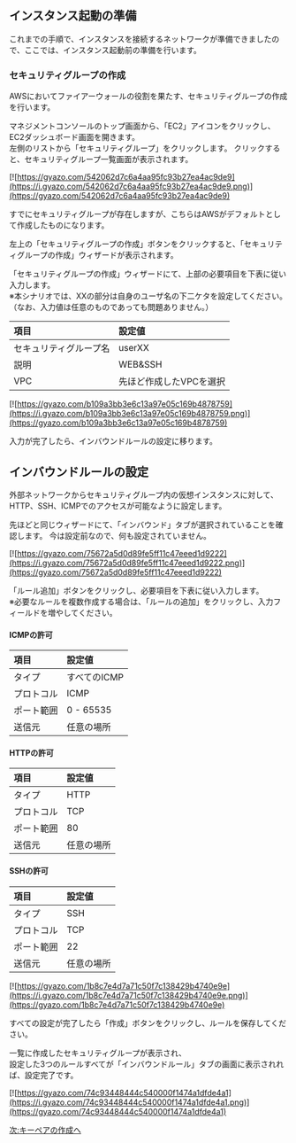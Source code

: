 ﻿## インスタンス起動の準備

これまでの手順で、インスタンスを接続するネットワークが準備できましたので、ここでは、インスタンス起動前の準備を行います。

### セキュリティグループの作成
AWSにおいてファイアーウォールの役割を果たす、セキュリティグループの作成を行います。  

マネジメントコンソールのトップ画面から、「EC2」アイコンをクリックし、EC2ダッシュボード画面を開きます。  
左側のリストから「セキュリティグループ」をクリックします。
クリックすると、セキュリティグループ一覧画面が表示されます。

[![https://gyazo.com/542062d7c6a4aa95fc93b27ea4ac9de9](https://i.gyazo.com/542062d7c6a4aa95fc93b27ea4ac9de9.png)](https://gyazo.com/542062d7c6a4aa95fc93b27ea4ac9de9)

すでにセキュリティグループが存在しますが、こちらはAWSがデフォルトとして作成したものになります。  

左上の「セキュリティグループの作成」ボタンをクリックすると、「セキュリティグループの作成」ウィザードが表示されます。  

「セキュリティグループの作成」ウィザードにて、上部の必要項目を下表に従い入力します。  
※本シナリオでは、XXの部分は自身のユーザ名の下二ケタを設定してください。  
（なお、入力値は任意のものであっても問題ありません。）

| 項目 | 設定値 
|:-----------|:------------| 
| セキュリティグループ名 | userXX
| 説明 | WEB&SSH
| VPC | 先ほど作成したVPCを選択

[![https://gyazo.com/b109a3bb3e6c13a97e05c169b4878759](https://i.gyazo.com/b109a3bb3e6c13a97e05c169b4878759.png)](https://gyazo.com/b109a3bb3e6c13a97e05c169b4878759)


入力が完了したら、インバウンドルールの設定に移ります。

## インバウンドルールの設定

外部ネットワークからセキュリティグループ内の仮想インスタンスに対して、HTTP、SSH、ICMPでのアクセスが可能なように設定します。

先ほどと同じウィザードにて、「インバウンド」タブが選択されていることを確認します。
今は設定前なので、何も設定されていません。

[![https://gyazo.com/75672a5d0d89fe5ff11c47eeed1d9222](https://i.gyazo.com/75672a5d0d89fe5ff11c47eeed1d9222.png)](https://gyazo.com/75672a5d0d89fe5ff11c47eeed1d9222)

「ルール追加」ボタンをクリックし、必要項目を下表に従い入力します。  
※必要なルールを複数作成する場合は、「ルールの追加」をクリックし、入力フィールドを増やしてください。

#### ICMPの許可

| 項目 | 設定値 
|:-----------|:------------
| タイプ | すべてのICMP
| プロトコル | ICMP
| ポート範囲 | 0 - 65535
| 送信元 | 任意の場所

#### HTTPの許可

| 項目 | 設定値 
|:-----------|:------------
| タイプ | HTTP
| プロトコル | TCP 
| ポート範囲 | 80
| 送信元 | 任意の場所

#### SSHの許可

| 項目 | 設定値 
|:-----------|:------------
| タイプ | SSH 
| プロトコル | TCP
| ポート範囲 | 22
| 送信元 | 任意の場所

[![https://gyazo.com/1b8c7e4d7a71c50f7c138429b4740e9e](https://i.gyazo.com/1b8c7e4d7a71c50f7c138429b4740e9e.png)](https://gyazo.com/1b8c7e4d7a71c50f7c138429b4740e9e)

すべての設定が完了したら「作成」ボタンをクリックし、ルールを保存してください。

一覧に作成したセキュリティグループが表示され、  
設定した3つのルールすべてが「インバウンドルール」タブの画面に表示されれば、設定完了です。

[![https://gyazo.com/74c93448444c540000f1474a1dfde4a1](https://i.gyazo.com/74c93448444c540000f1474a1dfde4a1.png)](https://gyazo.com/74c93448444c540000f1474a1dfde4a1)


[次:キーペアの作成へ](https://github.com/yoshirako/aws-handson-scenario/blob/master/WebServer/Scenario/04-prepare-key-for-launch-instance.md)

